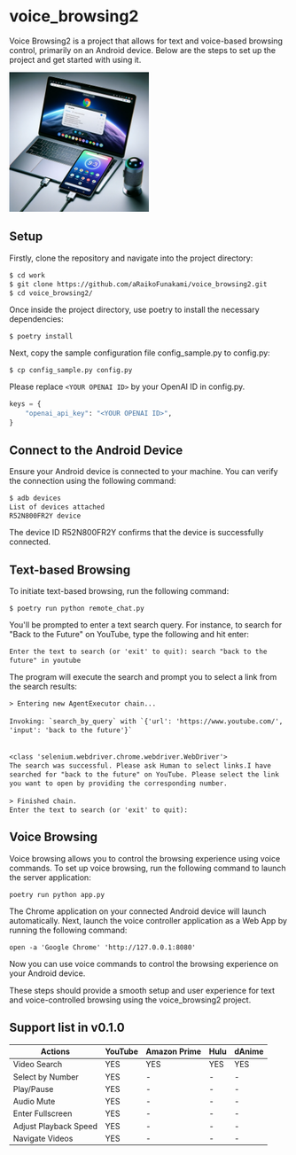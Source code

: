 # voice_browsing2

Voice Browsing2 is a project that allows for text and voice-based browsing control, primarily on an Android device. Below are the steps to set up the project and get started with using it.

<img src="templates/concept.png" width="50%" />


## Setup
Firstly, clone the repository and navigate into the project directory:

```terminal:
$ cd work
$ git clone https://github.com/aRaikoFunakami/voice_browsing2.git
$ cd voice_browsing2/
```

Once inside the project directory, use poetry to install the necessary dependencies:

```terminal
$ poetry install
```

Next, copy the sample configuration file config_sample.py to config.py:

```terminal
$ cp config_sample.py config.py
```

Please replace `<YOUR OPENAI ID>` by your OpenAI ID in config.py.

```text:config.py
keys = {
    "openai_api_key": "<YOUR OPENAI ID>",
}
```


## Connect to the Android Device
Ensure your Android device is connected to your machine. You can verify the connection using the following command:

```terminal
$ adb devices
List of devices attached
R52N800FR2Y	device
```

The device ID R52N800FR2Y confirms that the device is successfully connected.


## Text-based Browsing
To initiate text-based browsing, run the following command:

```terminal
$ poetry run python remote_chat.py
```

You'll be prompted to enter a text search query. For instance, to search for "Back to the Future" on YouTube, type the following and hit enter:

```terminal
Enter the text to search (or 'exit' to quit): search "back to the future" in youtube
```

The program will execute the search and prompt you to select a link from the search results:


```terminal
> Entering new AgentExecutor chain...

Invoking: `search_by_query` with `{'url': 'https://www.youtube.com/', 'input': 'back to the future'}`


<class 'selenium.webdriver.chrome.webdriver.WebDriver'>
The search was successful. Please ask Human to select links.I have searched for "back to the future" on YouTube. Please select the link you want to open by providing the corresponding number.

> Finished chain.
Enter the text to search (or 'exit' to quit):
```

## Voice Browsing
Voice browsing allows you to control the browsing experience using voice commands. To set up voice browsing, run the following command to launch the server application:

```terminal
poetry run python app.py
```

The Chrome application on your connected Android device will launch automatically.
Next, launch the voice controller application as a Web App by running the following command:

```terminal
open -a 'Google Chrome' 'http://127.0.0.1:8080'
```

Now you can use voice commands to control the browsing experience on your Android device.

These steps should provide a smooth setup and user experience for text and voice-controlled browsing using the voice_browsing2 project.

## Support list in v0.1.0

| Actions                  | YouTube | Amazon Prime | Hulu | dAnime |
|--------------------------|---------|--------------|------|--------|
| Video Search             | YES     | YES          | YES  | YES    |
| Select by Number         | YES     | -            | -    | -      |
| Play/Pause               | YES     | -            | -    | -      |
| Audio Mute               | YES     | -            | -    | -      |
| Enter Fullscreen         | YES     | -            | -    | -      |
| Adjust Playback Speed    | YES     | -            | -    | -      |
| Navigate Videos          | YES     | -            | -    | -      |

